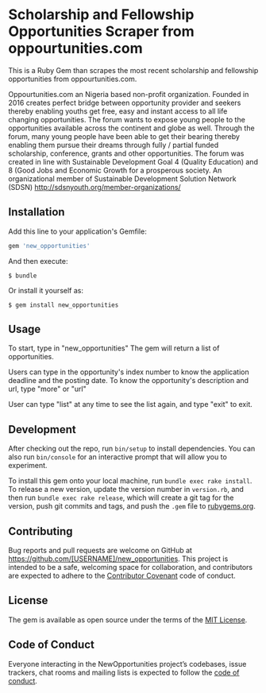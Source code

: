 # Scholarship and Fellowship Opportunities Scraper from oppourtunities.com

This is a Ruby Gem than scrapes the most recent scholarship and fellowship opportunities from oppourtunities.com.

Oppourtunities.com an Nigeria based non-profit organization. Founded in 2016 creates perfect bridge between opportunity provider and seekers thereby enabling youths get free, easy and instant access to all life changing opportunities. The forum wants to expose young people to the opportunities available across the continent and globe as well. Through the forum, many young people have been able to get their bearing thereby enabling them pursue their dreams through fully / partial funded scholarship, conference, grants and other opportunities. The forum was created in line with Sustainable Development Goal 4 (Quality Education) and 8 (Good Jobs and Economic Growth for a prosperous society. An organizational member of Sustainable Development Solution Network (SDSN) http://sdsnyouth.org/member-organizations/ 			

## Installation

Add this line to your application's Gemfile:

```ruby
gem 'new_opportunities'
```

And then execute:

    $ bundle

Or install it yourself as:

    $ gem install new_opportunities

## Usage

To start, type in "new_opportunities"
The gem will return a list of opportunities.

Users can type in the opportunity's index number to know the application deadline and the posting date.
To know the opportunity's description and url, type "more" or "url"

User can type "list" at any time to see the list again, and type "exit" to exit. 


## Development

After checking out the repo, run `bin/setup` to install dependencies. You can also run `bin/console` for an interactive prompt that will allow you to experiment.

To install this gem onto your local machine, run `bundle exec rake install`. To release a new version, update the version number in `version.rb`, and then run `bundle exec rake release`, which will create a git tag for the version, push git commits and tags, and push the `.gem` file to [rubygems.org](https://rubygems.org).

## Contributing

Bug reports and pull requests are welcome on GitHub at https://github.com/[USERNAME]/new_opportunities. This project is intended to be a safe, welcoming space for collaboration, and contributors are expected to adhere to the [Contributor Covenant](http://contributor-covenant.org) code of conduct.

## License

The gem is available as open source under the terms of the [MIT License](https://opensource.org/licenses/MIT).

## Code of Conduct

Everyone interacting in the NewOpportunities project’s codebases, issue trackers, chat rooms and mailing lists is expected to follow the [code of conduct](https://github.com/[USERNAME]/new_opportunities/blob/master/CODE_OF_CONDUCT.md).
